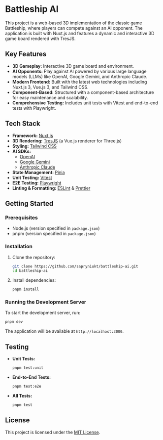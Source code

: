 # Battleship AI

This project is a web-based 3D implementation of the classic game Battleship, where players can compete against an AI opponent. The application is built with Nuxt.js and features a dynamic and interactive 3D game board rendered with TresJS.

## Key Features

- **3D Gameplay:** Interactive 3D game board and environment.
- **AI Opponents:** Play against AI powered by various large language models (LLMs) like OpenAI, Google Gemini, and Anthropic Claude.
- **Modern Frontend:** Built with the latest web technologies including Nuxt.js 3, Vue.js 3, and Tailwind CSS.
- **Component-Based:** Structured with a component-based architecture for easy maintenance and scalability.
- **Comprehensive Testing:** Includes unit tests with Vitest and end-to-end tests with Playwright.

## Tech Stack

- **Framework:** [Nuxt.js](https://nuxt.com/)
- **3D Rendering:** [TresJS](https://tresjs.org/) (a Vue.js renderer for Three.js)
- **Styling:** [Tailwind CSS](https://tailwindcss.com/)
- **AI SDKs:**
  - [OpenAI](https://www.npmjs.com/package/openai)
  - [Google Gemini](https://www.npmjs.com/package/@google/genai)
  - [Anthropic Claude](https://www.npmjs.com/package/@anthropic-ai/sdk)
- **State Management:** [Pinia](https://pinia.vuejs.org/)
- **Unit Testing:** [Vitest](https://vitest.dev/)
- **E2E Testing:** [Playwright](https://playwright.dev/)
- **Linting & Formatting:** [ESLint](https://eslint.org/) & [Prettier](https://prettier.io/)

## Getting Started

### Prerequisites

- Node.js (version specified in `package.json`)
- pnpm (version specified in `package.json`)

### Installation

1. Clone the repository:

   ```bash
   git clone https://github.com/sapryniukt/battleship-ai.git
   cd battleship-ai
   ```

2. Install dependencies:
   ```bash
   pnpm install
   ```

### Running the Development Server

To start the development server, run:

```bash
pnpm dev
```

The application will be available at `http://localhost:3000`.

## Testing

- **Unit Tests:**

  ```bash
  pnpm test:unit
  ```

- **End-to-End Tests:**

  ```bash
  pnpm test:e2e
  ```

- **All Tests:**
  ```bash
  pnpm test
  ```

## License

This project is licensed under the [MIT License](LICENSE).
